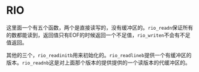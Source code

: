 RIO
====

这里面一个有五个函数，两个是直接读写的，没有缓冲区的。`rio_readn`保证所有的数都能读到，返回值只有EOF的时候返回一个不足值，`rio_writen`不会有不足值返回。

其他的三个，`rio_readinitb`用来初始化的。`rio_readlineb`提供一个有缓冲区的版本。`rio_readnb`这是对上面那个版本的提供提供的一个读版本的代缓冲区的。



